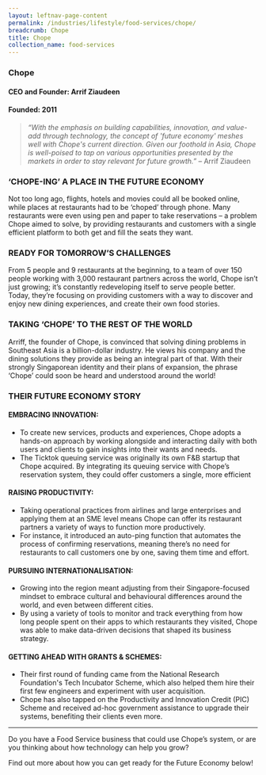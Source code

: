 ```yaml
---
layout: leftnav-page-content
permalink: /industries/lifestyle/food-services/chope/
breadcrumb: Chope
title: Chope
collection_name: food-services
---
```


### **Chope**
<h4 class="no-margin-top">CEO and Founder: Arrif Ziaudeen</h4>
<h4 class="no-margin-top">Founded: 2011</h4>

<blockquote>
    <i>“With the emphasis on building capabilities, innovation, and value-add through technology, the concept of 'future economy' meshes well with Chope's current direction. Given our foothold in Asia, Chope is well-poised to tap on various opportunities presented by the markets in order to stay relevant for future growth.”</i> – Arrif Ziaudeen
</blockquote>

### **‘CHOPE-ING’ A PLACE IN THE FUTURE ECONOMY**

Not too long ago, flights, hotels and movies could all be booked online, while places at restaurants had to be ‘choped’ through phone. Many restaurants were even using pen and paper to take reservations – a problem Chope aimed to solve, by providing restaurants and customers with a single efficient platform to both get and fill the seats they want. 

### **READY FOR TOMORROW’S CHALLENGES**

From 5 people and 9 restaurants at the beginning, to a team of over 150 people working with 3,000 restaurant partners across the world, Chope isn’t just growing; it’s constantly redeveloping itself to serve people better. Today, they’re focusing on providing customers with a way to discover and enjoy new dining experiences, and create their own food stories. 

### **TAKING ‘CHOPE’ TO THE REST OF THE WORLD**

Arriff, the founder of Chope, is convinced that solving dining problems in Southeast Asia is a billion-dollar industry. He views his company and the dining solutions they provide as being an integral part of that. With their strongly Singaporean identity and their plans of expansion, the phrase ‘Chope’ could soon be heard and understood around the world!

### **THEIR FUTURE ECONOMY STORY**

#### **EMBRACING INNOVATION:**
* To create new services, products and experiences, Chope adopts a hands-on approach by working alongside and interacting daily with both users and clients to gain insights into their wants and needs.
* The Ticktok queuing service was originally its own F&B startup that Chope acquired. By integrating its queuing service with Chope’s reservation system, they could offer customers a single, more efficient

#### **RAISING PRODUCTIVITY:**
* Taking operational practices from airlines and large enterprises and applying them at an SME level means Chope can offer its restaurant partners a variety of ways to function more productively.
* For instance, it introduced an auto-ping function that automates the process of confirming reservations, meaning there’s no need for restaurants to call customers one by one, saving them time and effort.

#### **PURSUING INTERNATIONALISATION:**
* Growing into the region meant adjusting from their Singapore-focused mindset to embrace cultural and behavioural differences around the world, and even between different cities.
* By using a variety of tools to monitor and track everything from how long people spent on their apps to which restaurants they visited, Chope was able to make data-driven decisions that shaped its business strategy.

#### **GETTING AHEAD WITH GRANTS & SCHEMES:**
* Their first round of funding came from the National Research Foundation's Tech Incubator Scheme, which also helped them hire their first few engineers and experiment with user acquisition.
* Chope has also tapped on the Productivity and Innovation Credit (PIC) Scheme and received ad-hoc government assistance to upgrade their systems, benefiting their clients even more.

---

Do you have a Food Service business that could use Chope’s system, or are you thinking about how technology can help you grow?

Find out more about how you can get ready for the Future Economy below!
